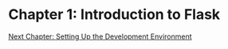 # Chapter 1: Introduction to Flask

[Next Chapter: Setting Up the Development Environment](chapter2.md)